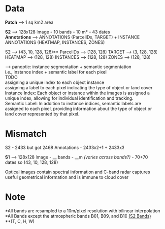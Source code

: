 # Data
__Patch__ --> 1 sq km2 area<br>

__S2__ --> 128x128 Image - 10 bands - 10 m* - 43 dates<br>
__Annotations__ --> ANNOTATIONS (ParcelIDs, TARGET) + INSTANCE ANNOTATIONS (HEATMAP, INSTANCES, ZONES)

S2          --> (43, 10, 128, 128)**
ParcelIDs   --> (128, 128)
TARGET      --> (3, 128, 128)
HEATMAP     --> (128, 128)
INSTANCES   --> (128, 128)
ZONES       --> (128, 128)

--> panoptic: instance segmentation + semantic segmentation<br>
i.e., instance index + semantic label for each pixel<br>
TODO<br>
assigning a unique index to each object instance<br>
assigning a label to each pixel indicating the type of object or land cover<br>
Instance Index: Each object or instance within the images is assigned a unique index, allowing for individual identification and tracking.<br>
Semantic Label: In addition to instance indices, semantic labels are assigned to each pixel, providing information about the type of object or land cover represented by that pixel.<br>

# Mismatch
S2 - 2433 but got 2468
Annotations - 2433x2+1 + 2433x3


__S1__ --> 128x128 Image - __ bands - __m _(varies across bands?)_ - 70+70 dates so (43, 10, 128, 128)


Optical images contain spectral information and C-band radar captures useful geometrical information and is immune to cloud cover<br>






# Note
*All bands are resampled to a 10m/pixel resolution with bilinear interpolation<br>
*All Bands except the atmospheric bands B01, B09, and B10 [(S2 Bands)](https://content.satimagingcorp.com/media2/filer_public_thumbnails/filer_public/44/9c/449caa01-64b9-417f-9547-964b66465554/cms_page_media1530image001.png__525.0x426.0_q85_subsampling-2.jpg)<br>
**(T, C, H, W)

